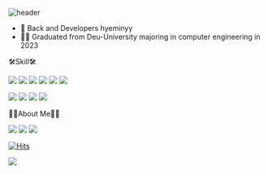 ![header](https://capsule-render.vercel.app/api?type=soft&color=0:e1eec3,100:f05053&height=150&section=header&text=welcome&animation=twinkling&%20capsule%20render&fontAlignY=50%text='white')

- 👋 Back and Developers hyeminyy
- 👩‍🎓 Graduated from Deu-University majoring in computer engineering in 2023

🛠Skill🛠

  <img src="https://img.shields.io/badge/C-A8B9CC?style=flat-square&logo=C&logoColor=white"/></a>
  <img src="https://img.shields.io/badge/C++-00599C?style=flat-square&logo=C++&logoColor=white"/></a>
<img src="https://img.shields.io/badge/Python-3766AB?style=flat-square&logo=Python&logoColor=white"/></a>
  <img src="https://img.shields.io/badge/Oracle-F80000?style=flat-square&logo=Oracle&logoColor=whiteava"/></a>
     <img src="https://img.shields.io/badge/eclipseide-2C2255?style=flat-square&logo=eclipseide&logoColor=white"/></a>
      <img src="https://img.shields.io/badge/kotlin-7F52FF?style=flat-square&logo=kotlin&logoColor=white"/></a>
      
<img src="https://img.shields.io/badge/HTML5-E34F26?style=flat-square&logo=HTML5&logoColor=white"/></a>
  <img src="https://img.shields.io/badge/CSS3-61DAFB?style=flat-square&logo=CSS3&logoColor=white"/></a>
  <img src="https://img.shields.io/badge/Javascript-F7DF1E?style=flat-square&logo=Javascript&logoColor=white"/></a>
 <img src="https://img.shields.io/badge/React-572B6?style=flat-square&logo=React&logoColor=white"/></a>


👩‍💻About Me👩‍💻

<a href="https://github.com/hyeminyy" target="_blank"><img src="https://img.shields.io/badge/github-181717?style=flat-square&logo=Git&logoColor=white&link=https://github.com/hyeminyy"/></a>
<a href="[https://www.instagram.com/xhxmxhxm" target="_blank"><img src="https://img.shields.io/badge/Instagram-E4405F?style=flat-square&logo=Git&logoColor=white&link=https://www.instagram.com/xhxmxhxm"/></a>
<a href="mailto:www_wowwh@naver.com"><img src="https://img.shields.io/badge/minutemailer-30B980?style=flat-square&logo=Gmail&logoColor=white&link=www_wowwh@naver.com"/></a>


[![Hits](https://hits.seeyoufarm.com/api/count/incr/badge.svg?url=https%3A%2F%2Fgithub.com%2Fhyeminyy&count_bg=%23A5CCFF&title_bg=%23555555&icon=github.svg&icon_color=%23E7E7E7&title=git&edge_flat=false)](https://hits.seeyoufarm.com)


<img src="https://github-readme-stats.vercel.app/api?username=hyeminyy&show_icons=true&theme=radical">

<!---
hyeminyy/hyeminyy is a ✨ special ✨ repository because its `README.md` (this file) appears on your GitHub profile.
You can click the Preview link to take a look at your changes.
--->
